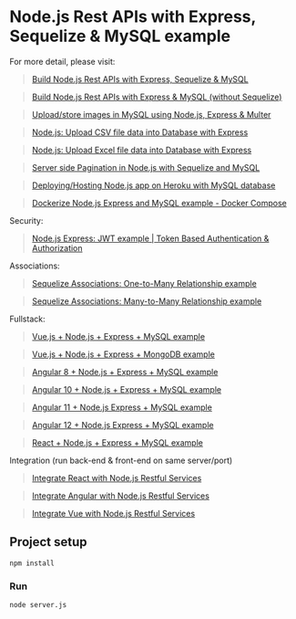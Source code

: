 # Node.js Rest APIs with Express, Sequelize & MySQL example

For more detail, please visit:
> [Build Node.js Rest APIs with Express, Sequelize & MySQL](https://bezkoder.com/node-js-express-sequelize-mysql/)

> [Build Node.js Rest APIs with Express & MySQL (without Sequelize)](https://www.bezkoder.com/node-js-rest-api-express-mysql/)

> [Upload/store images in MySQL using Node.js, Express & Multer](https://www.bezkoder.com/node-js-upload-image-mysql/)

> [Node.js: Upload CSV file data into Database with Express](https://bezkoder.com/node-js-upload-csv-file-database/)

> [Node.js: Upload Excel file data into Database with Express](https://www.bezkoder.com/node-js-upload-excel-file-database/)

> [Server side Pagination in Node.js with Sequelize and MySQL](https://bezkoder.com/node-js-sequelize-pagination-mysql/)

> [Deploying/Hosting Node.js app on Heroku with MySQL database](https://bezkoder.com/deploy-node-js-app-heroku-cleardb-mysql/)

> [Dockerize Node.js Express and MySQL example - Docker Compose](https://www.bezkoder.com/docker-compose-nodejs-mysql/)

Security:
> [Node.js Express: JWT example | Token Based Authentication & Authorization](https://bezkoder.com/node-js-jwt-authentication-mysql/)

Associations:
> [Sequelize Associations: One-to-Many Relationship example](https://bezkoder.com/sequelize-associate-one-to-many/)

> [Sequelize Associations: Many-to-Many Relationship example](https://bezkoder.com/sequelize-associate-many-to-many/)

Fullstack:
> [Vue.js + Node.js + Express + MySQL example](https://bezkoder.com/vue-js-node-js-express-mysql-crud-example/)

> [Vue.js + Node.js + Express + MongoDB example](https://bezkoder.com/vue-node-express-mongodb-mevn-crud/)

> [Angular 8 + Node.js + Express + MySQL example](https://bezkoder.com/angular-node-express-mysql/)

> [Angular 10 + Node.js + Express + MySQL example](https://bezkoder.com/angular-10-node-js-express-mysql/)

> [Angular 11 + Node.js Express + MySQL example](https://bezkoder.com/angular-11-node-js-express-mysql/)

> [Angular 12 + Node.js Express + MySQL example](https://bezkoder.com/angular-12-node-js-express-mysql/)

> [React + Node.js + Express + MySQL example](https://bezkoder.com/react-node-express-mysql/)

Integration (run back-end & front-end on same server/port)
> [Integrate React with Node.js Restful Services](https://bezkoder.com/integrate-react-express-same-server-port/)

> [Integrate Angular with Node.js Restful Services](https://bezkoder.com/integrate-angular-10-node-js/)

> [Integrate Vue with Node.js Restful Services](https://bezkoder.com/serve-vue-app-express/)

## Project setup
```
npm install
```

### Run
```
node server.js
```
